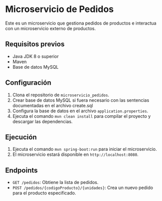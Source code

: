 # Microservicio de Pedidos

Este es un microservicio que gestiona pedidos de productos e interactua con un microservicio externo de productos.

## Requisitos previos

- Java JDK 8 o superior
- Maven
- Base de datos MySQL

## Configuración

1. Clona el repositorio de `microservicio_pedidos`.
2. Crear base de datos MySQL si fuera necesario con las sentencias documentadas en el archivo create.sql
3. Configura la base de datos en el archivo `application.properties`.
4. Ejecuta el comando `mvn clean install` para compilar el proyecto y descargar las dependencias.

## Ejecución

1. Ejecuta el comando `mvn spring-boot:run` para iniciar el microservicio.
2. El microservicio estará disponible en `http://localhost:8080`.

## Endpoints

- `GET /pedidos`: Obtiene la lista de pedidos.
- `POST /pedidos/{codigoProducto}/{unidades}`: Crea un nuevo pedido para el producto especificado.



